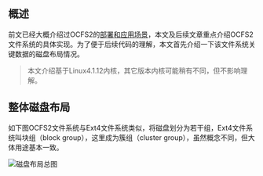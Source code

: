 ## 概述
前文已经大概介绍过OCFS2的[部署和应用场景](http://www.itworld123.com/2018/11/17/ocfs2%e9%9b%86%e7%be%a4%e6%96%87%e4%bb%b6%e7%b3%bb%e7%bb%9f%e5%8f%8a%e7%8e%af%e5%a2%83%e6%90%ad%e5%bb%ba/)，本文及后续文章重点介绍OCFS2文件系统的具体实现。为了便于后续代码的理解，本文首先介绍一下该文件系统关键数据的磁盘布局情况。

> 本文介绍基于Linux4.1.12内核，其它版本内核可能稍有不同，但不影响理解。

## 整体磁盘布局
如下图OCFS2文件系统与Ext4文件系统类似，将磁盘划分为若干组，Ext4文件系统叫块组（block group），这里成为簇组（cluster group），虽然概念不同，但大体用途基本一致。

![磁盘布局总图](http://github.itworld123.com/linux/fs/ocfs2_disk_layout.png)


